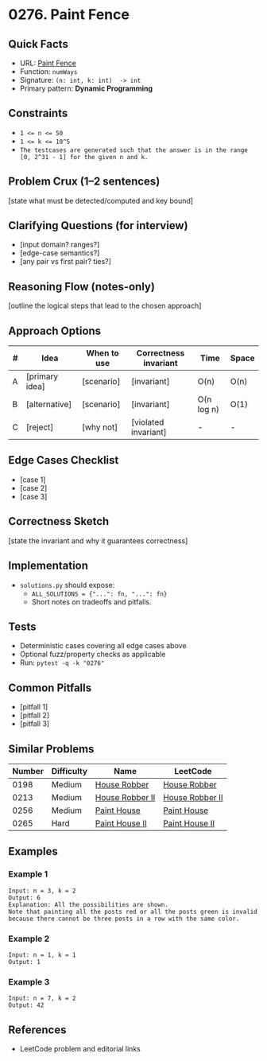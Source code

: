 # 0276. Paint Fence

## Quick Facts

- URL: [Paint Fence](https://leetcode.com/problems/paint-fence/)
- Function: `numWays`
- Signature: `(n: int, k: int)  -> int`
- Primary pattern: **Dynamic Programming**

## Constraints

- `1 <= n <= 50`
- `1 <= k <= 10^5`
- `The testcases are generated such that the answer is in the range [0, 2^31 - 1] for the given n and k.`

## Problem Crux (1–2 sentences)

[state what must be detected/computed and key bound]

## Clarifying Questions (for interview)

- [input domain? ranges?]
- [edge-case semantics?]
- [any pair vs first pair? ties?]

## Reasoning Flow (notes-only)

[outline the logical steps that lead to the chosen approach]

## Approach Options

| #   | Idea           | When to use | Correctness invariant | Time       | Space |
| --- | -------------- | ----------- | --------------------- | ---------- | ----- |
| A   | [primary idea] | [scenario]  | [invariant]           | O(n)       | O(n)  |
| B   | [alternative]  | [scenario]  | [invariant]           | O(n log n) | O(1)  |
| C   | [reject]       | [why not]   | [violated invariant]  | -          | -     |

## Edge Cases Checklist

- [case 1]
- [case 2]
- [case 3]

## Correctness Sketch

[state the invariant and why it guarantees correctness]

## Implementation

- `solutions.py` should expose:
    - `ALL_SOLUTIONS = {"...": fn, "...": fn}`
    - Short notes on tradeoffs and pitfalls.

## Tests

- Deterministic cases covering all edge cases above
- Optional fuzz/property checks as applicable
- Run: `pytest -q -k "0276"`

## Common Pitfalls

- [pitfall 1]
- [pitfall 2]
- [pitfall 3]

## Similar Problems

| Number | Difficulty | Name                                                 | LeetCode                                                          |
| ------ | ---------- | ---------------------------------------------------- | ----------------------------------------------------------------- |
| 0198   | Medium     | [House Robber](../0198-house-robber/readme.md)       | [House Robber](https://leetcode.com/problems/house-robber/)       |
| 0213   | Medium     | [House Robber II](../0213-house-robber-ii/readme.md) | [House Robber II](https://leetcode.com/problems/house-robber-ii/) |
| 0256   | Medium     | [Paint House](../0256-paint-house/readme.md)         | [Paint House](https://leetcode.com/problems/paint-house/)         |
| 0265   | Hard       | [Paint House II](../0265-paint-house-ii/readme.md)   | [Paint House II](https://leetcode.com/problems/paint-house-ii/)   |

## Examples

### Example 1

```text
Input: n = 3, k = 2
Output: 6
Explanation: All the possibilities are shown.
Note that painting all the posts red or all the posts green is invalid because there cannot be three posts in a row with the same color.
```

### Example 2

```text
Input: n = 1, k = 1
Output: 1
```

### Example 3

```text
Input: n = 7, k = 2
Output: 42
```

## References

- LeetCode problem and editorial links
